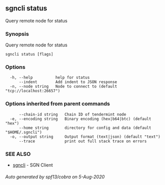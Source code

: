 ## sgncli status

Query remote node for status

### Synopsis

Query remote node for status

```
sgncli status [flags]
```

### Options

```
  -h, --help          help for status
      --indent        Add indent to JSON response
  -n, --node string   Node to connect to (default "tcp://localhost:26657")
```

### Options inherited from parent commands

```
      --chain-id string   Chain ID of tendermint node
  -e, --encoding string   Binary encoding (hex|b64|btc) (default "hex")
      --home string       directory for config and data (default "$HOME/.sgncli")
  -o, --output string     Output format (text|json) (default "text")
      --trace             print out full stack trace on errors
```

### SEE ALSO

* [sgncli](sgncli.md)	 - SGN Client

###### Auto generated by spf13/cobra on 5-Aug-2020
